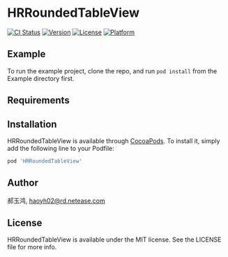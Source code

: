 # HRRoundedTableView

[![CI Status](https://img.shields.io/travis/郝玉鸿/HRRoundedTableView.svg?style=flat)](https://travis-ci.org/郝玉鸿/HRRoundedTableView)
[![Version](https://img.shields.io/cocoapods/v/HRRoundedTableView.svg?style=flat)](https://cocoapods.org/pods/HRRoundedTableView)
[![License](https://img.shields.io/cocoapods/l/HRRoundedTableView.svg?style=flat)](https://cocoapods.org/pods/HRRoundedTableView)
[![Platform](https://img.shields.io/cocoapods/p/HRRoundedTableView.svg?style=flat)](https://cocoapods.org/pods/HRRoundedTableView)

## Example

To run the example project, clone the repo, and run `pod install` from the Example directory first.

## Requirements

## Installation

HRRoundedTableView is available through [CocoaPods](https://cocoapods.org). To install
it, simply add the following line to your Podfile:

```ruby
pod 'HRRoundedTableView'
```

## Author

郝玉鸿, haoyh02@rd.netease.com

## License

HRRoundedTableView is available under the MIT license. See the LICENSE file for more info.
